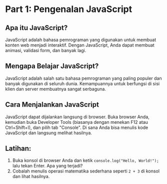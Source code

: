 
# Part 1: Pengenalan JavaScript

## Apa itu JavaScript?
JavaScript adalah bahasa pemrograman yang digunakan untuk membuat konten web menjadi interaktif. Dengan JavaScript, Anda dapat membuat animasi, validasi form, dan banyak lagi.

## Mengapa Belajar JavaScript?
JavaScript adalah salah satu bahasa pemrograman yang paling populer dan banyak digunakan di seluruh dunia. Kemampuannya untuk berfungsi di sisi klien dan server membuatnya sangat serbaguna.

## Cara Menjalankan JavaScript
JavaScript dapat dijalankan langsung di browser. Buka browser Anda, kemudian buka Developer Tools (biasanya dengan menekan F12 atau Ctrl+Shift+I), dan pilih tab "Console". Di sana Anda bisa menulis kode JavaScript dan langsung melihat hasilnya.

## Latihan:
1. Buka konsol di browser Anda dan ketik `console.log("Hello, World!");` lalu tekan Enter. Apa yang terjadi?
2. Cobalah menulis operasi matematika sederhana seperti `2 + 3` di konsol dan lihat hasilnya.
